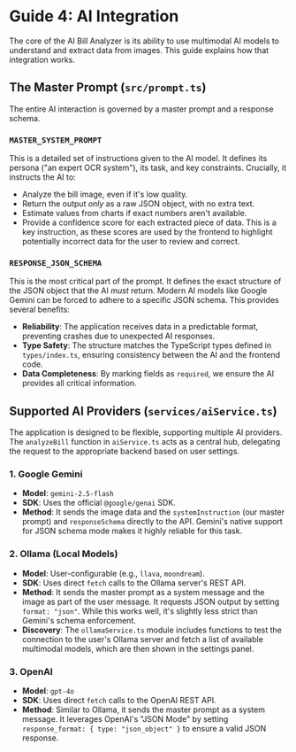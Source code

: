 # Guide 4: AI Integration

The core of the AI Bill Analyzer is its ability to use multimodal AI models to understand and extract data from images. This guide explains how that integration works.

## The Master Prompt (`src/prompt.ts`)

The entire AI interaction is governed by a master prompt and a response schema.

### `MASTER_SYSTEM_PROMPT`

This is a detailed set of instructions given to the AI model. It defines its persona ("an expert OCR system"), its task, and key constraints. Crucially, it instructs the AI to:
-   Analyze the bill image, even if it's low quality.
-   Return the output *only* as a raw JSON object, with no extra text.
-   Estimate values from charts if exact numbers aren't available.
-   Provide a confidence score for each extracted piece of data. This is a key instruction, as these scores are used by the frontend to highlight potentially incorrect data for the user to review and correct.

### `RESPONSE_JSON_SCHEMA`

This is the most critical part of the prompt. It defines the exact structure of the JSON object that the AI *must* return. Modern AI models like Google Gemini can be forced to adhere to a specific JSON schema. This provides several benefits:
-   **Reliability**: The application receives data in a predictable format, preventing crashes due to unexpected AI responses.
-   **Type Safety**: The structure matches the TypeScript types defined in `types/index.ts`, ensuring consistency between the AI and the frontend code.
-   **Data Completeness**: By marking fields as `required`, we ensure the AI provides all critical information.

## Supported AI Providers (`services/aiService.ts`)

The application is designed to be flexible, supporting multiple AI providers. The `analyzeBill` function in `aiService.ts` acts as a central hub, delegating the request to the appropriate backend based on user settings.

### 1. Google Gemini

-   **Model**: `gemini-2.5-flash`
-   **SDK**: Uses the official `@google/genai` SDK.
-   **Method**: It sends the image data and the `systemInstruction` (our master prompt) and `responseSchema` directly to the API. Gemini's native support for JSON schema mode makes it highly reliable for this task.

### 2. Ollama (Local Models)

-   **Model**: User-configurable (e.g., `llava`, `moondream`).
-   **SDK**: Uses direct `fetch` calls to the Ollama server's REST API.
-   **Method**: It sends the master prompt as a system message and the image as part of the user message. It requests JSON output by setting `format: "json"`. While this works well, it's slightly less strict than Gemini's schema enforcement.
-   **Discovery**: The `ollamaService.ts` module includes functions to test the connection to the user's Ollama server and fetch a list of available multimodal models, which are then shown in the settings panel.

### 3. OpenAI

-   **Model**: `gpt-4o`
-   **SDK**: Uses direct `fetch` calls to the OpenAI REST API.
-   **Method**: Similar to Ollama, it sends the master prompt as a system message. It leverages OpenAI's "JSON Mode" by setting `response_format: { type: "json_object" }` to ensure a valid JSON response.